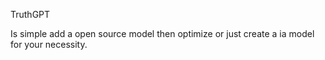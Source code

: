 TruthGPT 

Is simple add a open source model then optimize or just create a ia model for your necessity.

